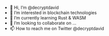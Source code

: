 - 👋 Hi, I’m @decryptdavid
- 👀 I’m interested in blockchain technologies
- 🌱 I’m currently learning Rust & WASM
- 💞️ I’m looking to collaborate on ...
- 📫 How to reach me on Twitter @decryptdavid

<!---
decryptdavid/decryptdavid is a ✨ special ✨ repository because its `README.md` (this file) appears on your GitHub profile.
You can click the Preview link to take a look at your changes.
--->
